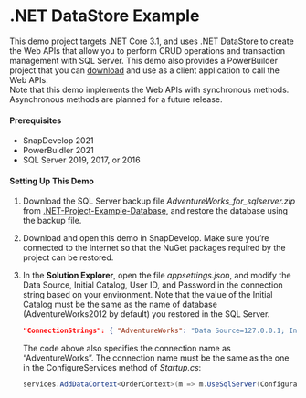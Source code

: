 # <b>.NET DataStore Example</b>

This demo project targets .NET Core 3.1, and uses .NET DataStore to create the Web APIs that allow you to perform CRUD operations and transaction management with SQL Server. This demo also provides a PowerBuilder project that you can [download](https://github.com/Appeon/PowerBuilder-RestClient-Example) and use as a client application to call the Web APIs.   
Note that this demo implements the Web APIs with synchronous methods. Asynchronous methods are planned for a future release.

#### Prerequisites

- SnapDevelop 2021     
- PowerBuidler 2021    
- SQL Server 2019, 2017, or 2016  

#### Setting Up This Demo

1. Download the SQL Server backup file *AdventureWorks_for_sqlserver.zip* from [.NET-Project-Example-Database](https://github.com/Appeon/.NET-Project-Example-Database), and restore the database using the backup file.

2. Download and open this demo in SnapDevelop. Make sure you’re connected to the Internet so that the NuGet packages required by the project can be restored.

3. In the **Solution Explorer**, open the file *appsettings.json*, and modify the Data Source, Initial Catalog, User ID, and Password in the connection string based on your environment. Note that the value of the Initial Catalog must be the same as the name of database (AdventureWorks2012 by default) you restored in the SQL Server.

   ```json
   "ConnectionStrings": { "AdventureWorks": "Data Source=127.0.0.1; Initial Catalog=AdventureWorks2012; Integrated Security=False; User ID=sa; Password=123456; Pooling=True; Min Pool Size=0; Max Pool Size=100; ApplicationIntent=ReadWrite" }
   ```

   The code above also specifies the connection name as “AdventureWorks”. The connection name must be the same as the one in the ConfigureServices method of *Startup.cs*:

   ```C#
   services.AddDataContext<OrderContext>(m => m.UseSqlServer(Configuration, "AdventureWorks"));  
   ```



